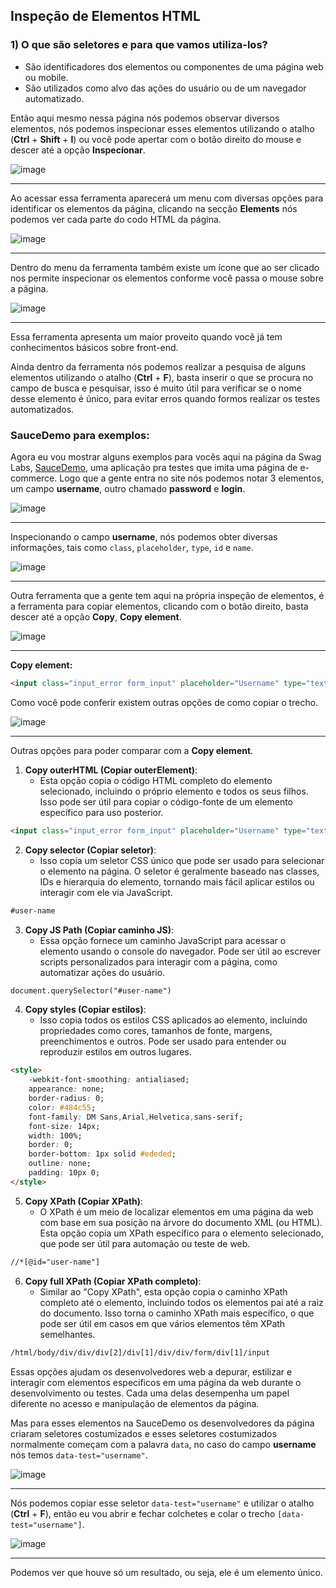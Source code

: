 ## Inspeção de Elementos HTML

### 1) O que são seletores e para que vamos utiliza-los?
- São identificadores dos elementos ou componentes de uma página web ou mobile.
- São utilizados como alvo das ações do usuário ou de um navegador automatizado.

Então aqui mesmo nessa página nós podemos observar diversos elementos, nós podemos inspecionar esses elementos utilizando o atalho (**Ctrl** + **Shift** + **I**) ou você pode apertar com o botão direito do mouse e descer até a opção **Inspecionar**.

![image](https://github.com/Gabriel-Simas/PB_Sprint-5_-Gabriel_Roberto-_Compass/assets/128181261/55a1441c-6f7b-4b2c-ad3a-1e1a9f05e601)
___

Ao acessar essa ferramenta aparecerá um menu com diversas opções para identificar os elementos da página, clicando na secção **Elements** nós podemos ver cada parte do codo HTML da página.

![image](https://github.com/Gabriel-Simas/PB_Sprint-5_-Gabriel_Roberto-_Compass/assets/128181261/126b1a42-0dfb-40c5-9ed2-82cf6d829d4e)
___

Dentro do menu da ferramenta também existe um ícone que ao ser clicado nos permite inspecionar os elementos conforme você passa o mouse sobre a página.

![image](https://github.com/Gabriel-Simas/PB_Sprint-5_-Gabriel_Roberto-_Compass/assets/128181261/94f99492-c8d9-43c5-bffd-7453192f02af)
___

Essa ferramenta apresenta um maior proveito quando você já tem conhecimentos básicos sobre front-end.

Ainda dentro da ferramenta nós podemos realizar a pesquisa de alguns elementos utilizando o atalho (**Ctrl** + **F**), basta inserir o que se procura no campo de busca e pesquisar, isso é muito útil para verificar se o nome desse elemento é único, para evitar erros quando formos realizar os testes automatizados.

### SauceDemo para exemplos:

Agora eu vou mostrar alguns exemplos para vocês aqui na página da Swag Labs, [SauceDemo](https://www.saucedemo.com/), uma aplicação pra testes que imita uma página de e-commerce. Logo que a gente entra no site nós podemos notar 3 elementos, um campo **username**, outro chamado **password** e **login**.

![image](https://github.com/Gabriel-Simas/PB_Sprint-5_-Gabriel_Roberto-_Compass/assets/128181261/182303e3-a82d-4758-a295-6069790980ba)
___

Inspecionando o campo **username**, nós podemos obter diversas informações, tais como `class`, `placeholder`, `type`, `id` e `name`.

![image](https://github.com/Gabriel-Simas/PB_Sprint-5_-Gabriel_Roberto-_Compass/assets/128181261/4da02794-12f6-4145-be6a-a6838bb5dabc)
___

Outra ferramenta que a gente tem aqui na própria inspeção de elementos, é a ferramenta para copiar elementos, clicando com o botão direito, basta descer até a opção **Copy**, **Copy element**.

![image](https://github.com/Gabriel-Simas/PB_Sprint-5_-Gabriel_Roberto-_Compass/assets/128181261/6dec31e1-1fec-40ba-bf32-9f8bbefe97c0)
___

**Copy element:**
```html
<input class="input_error form_input" placeholder="Username" type="text" data-test="username" id="user-name" name="user-name" autocorrect="off" autocapitalize="none" value="">
```

Como você pode conferir existem outras opções de como copiar o trecho.

![image](https://github.com/Gabriel-Simas/PB_Sprint-5_-Gabriel_Roberto-_Compass/assets/128181261/6dec31e1-1fec-40ba-bf32-9f8bbefe97c0)
___

Outras opções para poder comparar com a **Copy element**.

1. **Copy outerHTML (Copiar outerElement)**:
   - Esta opção copia o código HTML completo do elemento selecionado, incluindo o próprio elemento e todos os seus filhos. Isso pode ser útil para copiar o código-fonte de um elemento específico para uso posterior.

```html
<input class="input_error form_input" placeholder="Username" type="text" data-test="username" id="user-name" name="user-name" autocorrect="off" autocapitalize="none" value="">
```

2. **Copy selector (Copiar seletor)**:
   - Isso copia um seletor CSS único que pode ser usado para selecionar o elemento na página. O seletor é geralmente baseado nas classes, IDs e hierarquia do elemento, tornando mais fácil aplicar estilos ou interagir com ele via JavaScript.

```html
#user-name
```

3. **Copy JS Path (Copiar caminho JS)**:
   - Essa opção fornece um caminho JavaScript para acessar o elemento usando o console do navegador. Pode ser útil ao escrever scripts personalizados para interagir com a página, como automatizar ações do usuário.

```html
document.querySelector("#user-name")
```

4. **Copy styles (Copiar estilos)**:
   - Isso copia todos os estilos CSS aplicados ao elemento, incluindo propriedades como cores, tamanhos de fonte, margens, preenchimentos e outros. Pode ser usado para entender ou reproduzir estilos em outros lugares.

```html
<style>
    -webkit-font-smoothing: antialiased;
    appearance: none;
    border-radius: 0;
    color: #484c55;
    font-family: DM Sans,Arial,Helvetica,sans-serif;
    font-size: 14px;
    width: 100%;
    border: 0;
    border-bottom: 1px solid #ededed;
    outline: none;
    padding: 10px 0;
</style>
```

5. **Copy XPath (Copiar XPath)**:
   - O XPath é um meio de localizar elementos em uma página da web com base em sua posição na árvore do documento XML (ou HTML). Esta opção copia um XPath específico para o elemento selecionado, que pode ser útil para automação ou teste de web.

```html
//*[@id="user-name"]
```

6. **Copy full XPath (Copiar XPath completo)**:
   - Similar ao "Copy XPath", esta opção copia o caminho XPath completo até o elemento, incluindo todos os elementos pai até a raiz do documento. Isso torna o caminho XPath mais específico, o que pode ser útil em casos em que vários elementos têm XPath semelhantes.

```html
/html/body/div/div/div[2]/div[1]/div/div/form/div[1]/input
```

Essas opções ajudam os desenvolvedores web a depurar, estilizar e interagir com elementos específicos em uma página da web durante o desenvolvimento ou testes. Cada uma delas desempenha um papel diferente no acesso e manipulação de elementos da página.

Mas para esses elementos na SauceDemo os desenvolvedores da página criaram seletores costumizados e esses seletores costumizados normalmente começam com a palavra `data`, no caso do campo **username** nós temos `data-test="username"`.

![image](https://github.com/Gabriel-Simas/PB_Sprint-5_-Gabriel_Roberto-_Compass/assets/128181261/9f6666d4-b199-4c25-9c0f-23da90111ca8)
___

Nós podemos copiar esse seletor `data-test="username"` e utilizar o atalho (**Ctrl** + **F**), então eu vou abrir e fechar colchetes e colar o trecho `[data-test="username"]`.

![image](https://github.com/Gabriel-Simas/PB_Sprint-5_-Gabriel_Roberto-_Compass/assets/128181261/77f2ed5b-92ae-4171-a7c4-b83a798c06e7)
___

Podemos ver que houve só um resultado, ou seja, ele é um elemento único.
